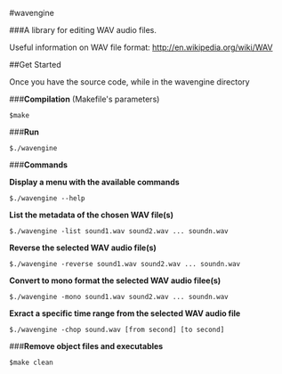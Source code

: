 #wavengine

###A library for editing WAV audio files.

Useful information on WAV file format:
http://en.wikipedia.org/wiki/WAV

##Get Started

Once you have the source code,
while in the wavengine directory

###__Compilation__ (Makefile's parameters)

```
$make
```

###__Run__

```
$./wavengine
```

###__Commands__

**Display a menu with the available commands**
```
$./wavengine --help
```

**List the metadata of the chosen WAV file(s)**
```
$./wavengine -list sound1.wav sound2.wav ... soundn.wav
```

**Reverse the selected WAV audio file(s)**
```
$./wavengine -reverse sound1.wav sound2.wav ... soundn.wav
```

**Convert to mono format the selected WAV audio filee(s)**
```
$./wavengine -mono sound1.wav sound2.wav ... soundn.wav
```

**Exract a specific time range from the selected WAV audio file**
```
$./wavengine -chop sound.wav [from second] [to second]
```

###__Remove object files and executables__
```
$make clean
```
